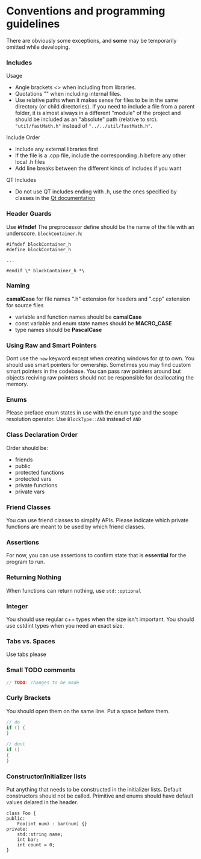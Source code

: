 # Conventions and programming guidelines
There are obviously some exceptions, and **some** may be temporarily omitted while developing.

### Includes
Usage
- Angle brackets <> when including from libraries.
- Quotations "" when including internal files.
- Use relative paths when it makes sense for files to be in the same directory (or child directories). If you need to include a file from a parent folder, it is almost always in a different "module" of the project and should be included as an "absolute" path (relative to src). `"util/fastMath.h"` instead of `"../../util/fastMath.h"`.

Include Order
- Include any external libraries first
- If the file is a .cpp file, include the corresponding .h before any other local .h files
- Add line breaks between the different kinds of includes if you want

QT Includes
- Do not use QT includes ending with .h, use the ones specified by classes in the [Qt documentation](https://doc.qt.io/qt-6/classes.html)

### Header Guards

Use **#ifndef**
The preprocessor define should be the name of the file with an underscore.
`blockContainer.h`:
```
#ifndef blockContainer_h
#define blockContainer_h

...

#endif \* blockContainer_h *\
```

### Naming
**camalCase** for file names
".h" extension for headers and ".cpp" extension for source files

- variable and function names should be **camalCase**
- const variable and enum state names should be **MACRO_CASE**
- type names should be **PascalCase**

### Using Raw and Smart Pointers
Dont use the `new` keyword except when creating windows for qt to own.
You should use smart pointers for ownership. Sometimes you may find custom smart pointers in the codebase.
You can pass raw pointers around but objects reciving raw pointers should not be responsible for deallocating the memory.

### Enums
Please preface enum states in use with the enum type and the scope resolution operator.
Use `BlockType::AND` instead of `AND`

### Class Declaration Order
Order should be:
- friends
- public
- protected functions
- protected vars
- private functions
- private vars

### Friend Classes
You can use friend classes to simplify APIs. Please indicate which private functions are meant to be used by which friend classes.

### Assertions
For now, you can use assertions to confirm state that is **essential** for the program to run.

### Returning Nothing
When functions can return nothing, use `std::optional`

### Integer
You should use regular c++ types when the size isn't important. You should use cstdint types when you need an exact size.

### Tabs vs. Spaces
Use tabs please

### Small TODO comments
```cpp
// TODO: changes to be made
```

### Curly Brackets
You should open them on the same line. Put a space before them.
```cpp
// do
if () {
}
```
```cpp
// dont
if ()
{
}
```

### Constructor/initializer lists

Put anything that needs to be constructed in the initializer lists.
Default constructors should not be called.
Primitive and enums should have default values delared in the header.
```
class Foo {
public:
	Foo(int num) : bar(num) {}
private:
	std::string name;
	int bar;
	int count = 0;
}
```
